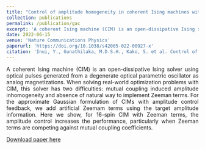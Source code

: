 ```yaml
---
title: "Control of amplitude homogeneity in coherent Ising machines with artificial Zeeman terms"
collection: publications
permalink: /publication/gac
excerpt: 'A coherent Ising machine (CIM) is an open-dissipative Ising solver using optical pulses generated from a degenerate optical parametric oscillator as analog magnetizations. When solving real-world optimization problems with CIM, this solver has two difficulties: mutual coupling induced amplitude inhomogeneity and absence of natural way to implement Zeeman terms. For the approximate Gaussian formulation of CIMs with amplitude control feedback, we add artificial Zeemam terms using the target amplitude information. Here we show, for 16-spin CIM with Zeeman terms, the amplitude control increases the performance, particularly when Zeeman terms are competing against mutual coupling coefficients.'
date: 2022-06-15
venue: 'Nature Communications Physics'
paperurl: 'https://doi.org/10.1038/s42005-022-00927-x'
citation: 'Inui, Y., Gunathilaka, M.D.S.H., Kako, S. et al. Control of amplitude homogeneity in coherent Ising machines with artificial Zeeman terms. Commun Phys 5, 154 (2022).'
---
```

<div style="text-align: justify"> A coherent Ising machine (CIM) is an open-dissipative Ising solver using optical pulses generated from a degenerate optical parametric oscillator as analog magnetizations. When solving real-world optimization problems with CIM, this solver has two difficulties: mutual coupling induced amplitude inhomogeneity and absence of natural way to implement Zeeman terms. For the approximate Gaussian formulation of CIMs with amplitude control feedback, we add artificial Zeemam terms using the target amplitude information. Here we show, for 16-spin CIM with Zeeman terms, the amplitude control increases the performance, particularly when Zeeman terms are competing against mutual coupling coefficients. </div>

[Download paper here](https://doi.org/10.1038/s42005-022-00927-x)
<!-- 
Recommended citation: Inui, Y., Gunathilaka, M.D.S.H., Kako, S. et al. Control of amplitude homogeneity in coherent Ising machines with artificial Zeeman terms. Commun Phys 5, 154 (2022). -->